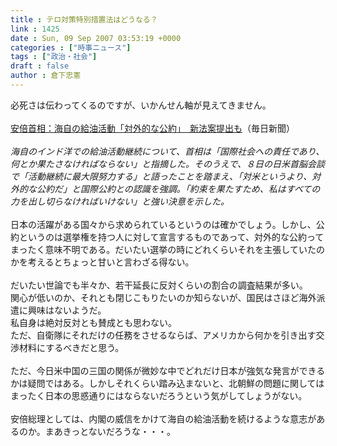 ```yaml
---
title : テロ対策特別措置法はどうなる？
link : 1425
date : Sun, 09 Sep 2007 03:53:19 +0000
categories : ["時事ニュース"]
tags : ["政治・社会"]
draft : false
author : 倉下忠憲
---
```


必死さは伝わってくるのですが、いかんせん軸が見えてきません。<BR><BR><A HREF="http://www.mainichi-msn.co.jp/today/news/20070909k0000m010043000c.html" TARGET="_blank">安倍首相：海自の給油活動「対外的な公約」　新法案提出も</A>（毎日新聞）<BR><BR><I>海自のインド洋での給油活動継続について、首相は「国際社会への責任であり、何とか果たさなければならない」と指摘した。そのうえで、８日の日米首脳会談で「活動継続に最大限努力する」と語ったことを踏まえ、「対米というより、対外的な公約だ」と国際公約との認識を強調。「約束を果たすため、私はすべての力を出し切らなければいけない」と強い決意を示した。</I><BR><BR>日本の活躍がある国々から求められているというのは確かでしょう。しかし、公約というのは選挙権を持つ人に対して宣言するものであって、対外的な公約ってまったく意味不明である。だいたい選挙の時にどれくらいそれを主張していたのかを考えるとちょっと甘いと言わざる得ない。<BR><BR>だいたい世論でも半々か、若干延長に反対くらいの割合の調査結果が多い。<BR>関心が低いのか、それとも閉じこもりたいのか知らないが、国民はさほど海外派遣に興味はないようだ。<BR>私自身は絶対反対とも賛成とも思わない。<BR>ただ、自衛隊にそれだけの任務をさせるならば、アメリカから何かを引き出す交渉材料にするべきだと思う。<BR><BR>ただ、今日米中国の三国の関係が微妙な中でどれだけ日本が強気な発言ができるかは疑問ではある。しかしそれくらい踏み込まないと、北朝鮮の問題に関してはまったく日本の思惑通りにはならないだろうという気がしてしょうがない。<BR><BR>安倍総理としては、内閣の威信をかけて海自の給油活動を続けるような意志があるのか。まあきっとないだろうな・・・。<br><br>
